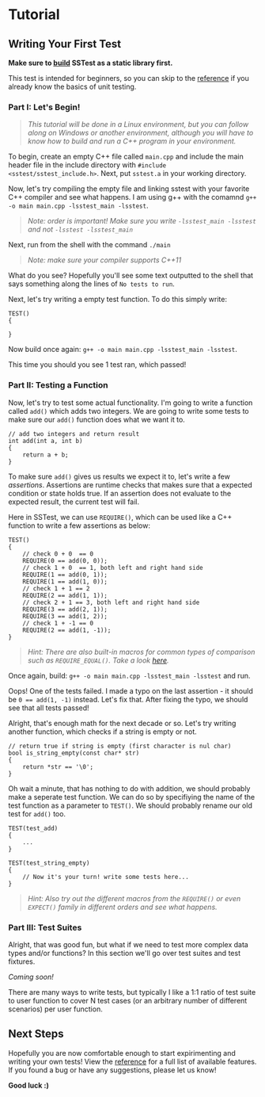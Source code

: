 # Tutorial

## Writing Your First Test

**Make sure to [build](../README.md) SSTest as a static library first.**

This test is intended for beginners, so you can skip to the [reference](reference.md) if you already know the basics of unit testing.

### Part I: Let's Begin!

> *This tutorial will be done in a Linux environment, but you can follow along on Windows or another environment, although you will have to know how to build and run a C++ program in your environment.*

To begin, create an empty C++ file called `main.cpp` and include the main header file in the include directory with `#include <sstest/sstest_include.h>`. Next, put `sstest.a` in your working directory. 

Now, let's try compiling the empty file and linking sstest with your favorite C++ compiler and see what happens. I am using g++ with the comamnd `g++ -o main main.cpp -lsstest_main -lsstest`.

> *Note: order is important! Make sure you write `-lsstest_main -lsstest` and not `-lsstest -lsstest_main`*

Next, run from the shell with the command `./main`

> *Note: make sure your compiler supports C++11*

What do you see? Hopefully you'll see some text outputted to the shell that says something along the lines of `No tests to run`.

Next, let's try writing a empty test function. To do this simply write: 
```
TEST()
{

}
```
Now build once again: `g++ -o main main.cpp -lsstest_main -lsstest`.

This time you should you see 1 test ran, which passed!

### Part II: Testing a Function

Now, let's try to test some actual functionality. I'm going to write a function called `add()` which adds two integers. We are going to write some tests to make sure our `add()` function does what we want it to.

```
// add two integers and return result
int add(int a, int b)
{
    return a + b;
}
```
To make sure `add()` gives us results we expect it to, let's write a few *assertions*. Assertions are runtime checks that makes sure that a expected condition or state holds true. If an assertion does not evaluate to the expected result, the current test will fail.

Here in SSTest, we can use `REQUIRE()`, which can be used like a C++ function to write a few assertions as below:
```
TEST()
{
    // check 0 + 0  == 0
    REQUIRE(0 == add(0, 0));
    // check 1 + 0  == 1, both left and right hand side
    REQUIRE(1 == add(0, 1));
    REQUIRE(1 == add(1, 0));
    // check 1 + 1 == 2
    REQUIRE(2 == add(1, 1));
    // check 2 + 1 == 3, both left and right hand side
    REQUIRE(3 == add(2, 1));
    REQUIRE(3 == add(1, 2));
    // check 1 + -1 == 0
    REQUIRE(2 == add(1, -1));
}
```

> *Hint: There are also built-in macros for common types of comparison such as `REQUIRE_EQUAL()`. Take a look [here](reference.md).*

Once again, build: `g++ -o main main.cpp -lsstest_main -lsstest` and run.

Oops! One of the tests failed. I made a typo on the last assertion - it should be `0 == add(1, -1)` instead. Let's fix that. After fixing the typo, we should see that all tests passed!

Alright, that's enough math for the next decade or so. Let's try writing another function, which checks if a string is empty or not.

```
// return true if string is empty (first character is nul char)
bool is_string_empty(const char* str)
{
    return *str == '\0';
}
```

Oh wait a minute, that has nothing to do with addition, we should probably make a seperate test function. We can do so by specifiying the name of the test function as a parameter to `TEST()`. We should probably rename our old test for `add()` too.
```
TEST(test_add)
{
    ...
}

TEST(test_string_empty)
{
    // Now it's your turn! write some tests here...
}
```

> *Hint: Also try out the different macros from the `REQUIRE()` or even `EXPECT()` family in different orders and see what happens.*

### Part III: Test Suites
Alright, that was good fun, but what if we need to test more complex data types and/or functions? In this section we'll go over test suites and test fixtures. 

*Coming soon!*

There are many ways to write tests, but typically I like a 1:1 ratio of test suite to user function to cover N test cases (or an arbitrary number of different scenarios) per user function.

## Next Steps

Hopefully you are now comfortable enough to start expirimenting and writing your own tests! View the [reference](reference.md) for a full list of available features. If you found a bug or have any suggestions, please let us know!

**Good luck :)**
